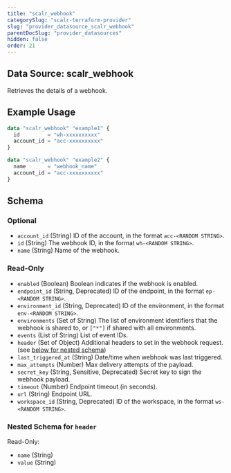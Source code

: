 ```yaml
---
title: "scalr_webhook"
categorySlug: "scalr-terraform-provider"
slug: "provider_datasource_scalr_webhook"
parentDocSlug: "provider_datasources"
hidden: false
order: 21
---
```

## Data Source: scalr_webhook

Retrieves the details of a webhook.

## Example Usage

```terraform
data "scalr_webhook" "example1" {
  id         = "wh-xxxxxxxxxx"
  account_id = "acc-xxxxxxxxxx"
}

data "scalr_webhook" "example2" {
  name       = "webhook_name"
  account_id = "acc-xxxxxxxxxx"
}
```

<!-- schema generated by tfplugindocs -->
## Schema

### Optional

- `account_id` (String) ID of the account, in the format `acc-<RANDOM STRING>`.
- `id` (String) The webhook ID, in the format `wh-<RANDOM STRING>`.
- `name` (String) Name of the webhook.

### Read-Only

- `enabled` (Boolean) Boolean indicates if the webhook is enabled.
- `endpoint_id` (String, Deprecated) ID of the endpoint, in the format `ep-<RANDOM STRING>`.
- `environment_id` (String, Deprecated) ID of the environment, in the format `env-<RANDOM STRING>`.
- `environments` (Set of String) The list of environment identifiers that the webhook is shared to, or `["*"]` if shared with all environments.
- `events` (List of String) List of event IDs.
- `header` (Set of Object) Additional headers to set in the webhook request. (see [below for nested schema](#nestedatt--header))
- `last_triggered_at` (String) Date/time when webhook was last triggered.
- `max_attempts` (Number) Max delivery attempts of the payload.
- `secret_key` (String, Sensitive, Deprecated) Secret key to sign the webhook payload.
- `timeout` (Number) Endpoint timeout (in seconds).
- `url` (String) Endpoint URL.
- `workspace_id` (String, Deprecated) ID of the workspace, in the format `ws-<RANDOM STRING>`.

<a id="nestedatt--header"></a>
### Nested Schema for `header`

Read-Only:

- `name` (String)
- `value` (String)
